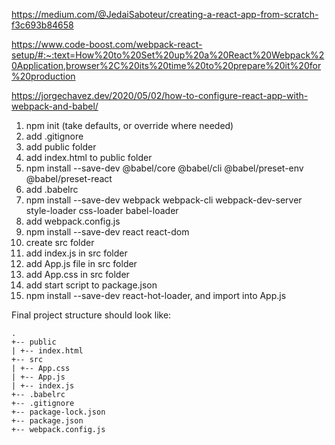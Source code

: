 https://medium.com/@JedaiSaboteur/creating-a-react-app-from-scratch-f3c693b84658


https://www.code-boost.com/webpack-react-setup/#:~:text=How%20to%20Set%20up%20a%20React%20Webpack%20Application,browser%2C%20its%20time%20to%20prepare%20it%20for%20production

https://jorgechavez.dev/2020/05/02/how-to-configure-react-app-with-webpack-and-babel/


1. npm init (take defaults, or override where needed)
2. add .gitignore
3. add public folder
4. add index.html to public folder
5. npm install --save-dev @babel/core @babel/cli @babel/preset-env @babel/preset-react
6. add .babelrc
7. npm install --save-dev webpack webpack-cli webpack-dev-server style-loader css-loader babel-loader
8. add webpack.config.js
9. npm install --save-dev react react-dom
10. create src folder
11. add index.js in src folder
12. add App.js file in src folder
13. add App.css in src folder
14. add start script to package.json
15. npm install --save-dev react-hot-loader, and import into App.js

Final project structure should look like:
```
.
+-- public
| +-- index.html
+-- src
| +-- App.css
| +-- App.js
| +-- index.js
+-- .babelrc
+-- .gitignore
+-- package-lock.json
+-- package.json
+-- webpack.config.js
```